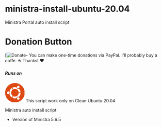 # ministra-install-ubuntu-20.04
Ministra Portal auto install script

# Donation Button
[![Donate](https://www.paypal.com/donate?hosted_button_id=4H8VAGMLW5RMA)- You can make one-time donations via PayPal. I'll probably buy a coffe. :coffee:
Thanks! :heart:

##### Runs on
[![Ubuntu](https://raw.githubusercontent.com/slaserx/icons/master/64x64/ubuntu.png)](https://www.ubuntu.com)
This script work only on Clean Ubuntu 20.04

Ministra auto install script
  * Version of Ministra 5.6.5
